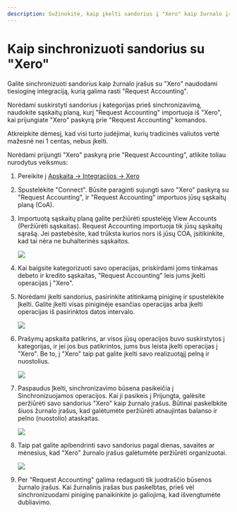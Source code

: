 ```yaml
---
description: Sužinokite, kaip įkelti sandorius į "Xero" kaip žurnalo įrašus
---
```


# Kaip sinchronizuoti sandorius su "Xero"

Galite sinchronizuoti sandorius kaip žurnalo įrašus su "Xero" naudodami tiesioginę integraciją, kurią galima rasti "Request Accounting".

Norėdami suskirstyti sandorius į kategorijas prieš sinchronizavimą, naudokite sąskaitų planą, kurį "Request Accounting" importuoja iš "Xero", kai prijungiate "Xero" paskyrą prie "Request Accounting" komandos.

Atkreipkite dėmesį, kad visi turto judėjimai, kurių tradicinės valiutos vertė mažesnė nei 1 centas, nebus įkelti.

Norėdami prijungti "Xero" paskyrą prie "Request Accounting", atlikite toliau nurodytus veiksmus:

1. Pereikite į [Apskaita → Integracijos → Xero](https://accounting.request.finance/integrations/xero)
2. Spustelėkite "Connect". Būsite paraginti sujungti savo "Xero" paskyrą su "Request Accounting", ir "Request Accounting" importuos jūsų sąskaitų planą (CoA).
3.  Importuotą sąskaitų planą galite peržiūrėti spustelėję View Accounts (Peržiūrėti sąskaitas). Request Accounting importuoja tik jūsų sąskaitų sąrašą. Jei pastebėsite, kad trūksta kurios nors iš jūsų COA, įsitikinkite, kad tai nėra ne buhalterinės sąskaitos.

    [![](https://downloads.intercomcdn.com/i/o/mmdbekc3/1324447907/6dc6ff99a2b94d5bfe5da6127994/unnamed+\(9\).png?expires=1751479200\&signature=b52729e2785f86090e6bf35d24b973ba9db189da901988d765e1c16ad9639e09\&req=dSMlEs16mohfXvMW3nq%2BgQEGOQ0lyHiMbdz0%2FbmVKwqnXUqhn5C8Cn%2BC8V2U%0AQQGszWKtA2fKfjGuT%2BSTYgS%2Fpxs%3D%0A)](https://downloads.intercomcdn.com/i/o/mmdbekc3/1324447907/6dc6ff99a2b94d5bfe5da6127994/unnamed+\(9\).png?expires=1751479200\&signature=b52729e2785f86090e6bf35d24b973ba9db189da901988d765e1c16ad9639e09\&req=dSMlEs16mohfXvMW3nq%2BgQEGOQ0lyHiMbdz0%2FbmVKwqnXUqhn5C8Cn%2BC8V2U%0AQQGszWKtA2fKfjGuT%2BSTYgS%2Fpxs%3D%0A)
4. Kai baigsite kategorizuoti savo operacijas, priskirdami joms tinkamas debeto ir kredito sąskaitas, "Request Accounting" leis jums įkelti operacijas į "Xero".
5.  Norėdami įkelti sandorius, pasirinkite atitinkamą piniginę ir spustelėkite Įkelti. Galite įkelti visas piniginėje esančias operacijas arba įkelti operacijas iš pasirinktos datos intervalo.

    [![](https://downloads.intercomcdn.com/i/o/mmdbekc3/1324449874/63a6d4180ec5aa6de6d1e2e3a2c5/unnamed+\(8\).png?expires=1751479200\&signature=ff17cd6e34fa1bdcb81d43fdfa97ccf91d84cbd024cdf21ac28c4b63a2c1d312\&req=dSMlEs16lIlYXfMW3nq%2BgWB56owCvXZBnlcVxisZAfAMxd3dHCUnC6gdlmXE%0AJdZPHIU7BO%2FInlr90XYPXQ2FxiI%3D%0A)](https://downloads.intercomcdn.com/i/o/mmdbekc3/1324449874/63a6d4180ec5aa6de6d1e2e3a2c5/unnamed+\(8\).png?expires=1751479200\&signature=ff17cd6e34fa1bdcb81d43fdfa97ccf91d84cbd024cdf21ac28c4b63a2c1d312\&req=dSMlEs16lIlYXfMW3nq%2BgWB56owCvXZBnlcVxisZAfAMxd3dHCUnC6gdlmXE%0AJdZPHIU7BO%2FInlr90XYPXQ2FxiI%3D%0A)
6.  Prašymų apskaita patikrins, ar visos jūsų operacijos buvo suskirstytos į kategorijas, ir jei jos bus patikrintos, jums bus leista įkelti operacijas į "Xero". Be to, į "Xero" taip pat galite įkelti savo realizuotąjį pelną ir nuostolius.

    [![](https://downloads.intercomcdn.com/i/o/mmdbekc3/1324450834/deeec06380527d4f2a4174383fb3/unnamed+\(7\).png?expires=1751479200\&signature=e5c782757680ec3305b2966c874d896b54da8f1342b92ab2abff6ef78acfe1ed\&req=dSMlEs17nYlcXfMW3nq%2BgSHsr9ci4%2BP%2BcBHfWDZ5YkqzrjbV8uYwm83DVx8w%0ADU0AdKY3BEwTMrwGpNfOnbZaMjQ%3D%0A)](https://downloads.intercomcdn.com/i/o/mmdbekc3/1324450834/deeec06380527d4f2a4174383fb3/unnamed+\(7\).png?expires=1751479200\&signature=e5c782757680ec3305b2966c874d896b54da8f1342b92ab2abff6ef78acfe1ed\&req=dSMlEs17nYlcXfMW3nq%2BgSHsr9ci4%2BP%2BcBHfWDZ5YkqzrjbV8uYwm83DVx8w%0ADU0AdKY3BEwTMrwGpNfOnbZaMjQ%3D%0A)
7.  Paspaudus Įkelti, sinchronizavimo būsena pasikeičia į Sinchronizuojamos operacijos. Kai ji pasikeis į Prijungta, galėsite peržiūrėti savo sandorius "Xero" kaip žurnalo įrašus. Būtinai paskelbkite šiuos žurnalo įrašus, kad galėtumėte peržiūrėti atnaujintas balanso ir pelno (nuostolio) ataskaitas.

    [![](https://downloads.intercomcdn.com/i/o/mmdbekc3/1324451762/8122016702e45ce9a8ee79313fc1/unnamed+\(6\).png?expires=1751479200\&signature=7572485756c52c3af0b2a8e003ae97b3ca2b1968b67906d23a6bf452dbef73f5\&req=dSMlEs17nIZZW%2FMW3nq%2BgYiHdum5DGYoVn1q%2Bhb86e6yVbvYnj7hvH0%2B3cw4%0A%2Bt93EwQ9wftWodRVZAaxj3edADs%3D%0A)](https://downloads.intercomcdn.com/i/o/mmdbekc3/1324451762/8122016702e45ce9a8ee79313fc1/unnamed+\(6\).png?expires=1751479200\&signature=7572485756c52c3af0b2a8e003ae97b3ca2b1968b67906d23a6bf452dbef73f5\&req=dSMlEs17nIZZW%2FMW3nq%2BgYiHdum5DGYoVn1q%2Bhb86e6yVbvYnj7hvH0%2B3cw4%0A%2Bt93EwQ9wftWodRVZAaxj3edADs%3D%0A)
8.  Taip pat galite apibendrinti savo sandorius pagal dienas, savaites ar mėnesius, kad "Xero" žurnalo įrašus galėtumėte peržiūrėti organizuotai.

    [![](https://downloads.intercomcdn.com/i/o/mmdbekc3/1324452530/70729706ddf009356d3d64e07df7/unnamed+\(5\).png?expires=1751479200\&signature=6b7f336a8c1737742192f09e707c1eebb4a10f5e57b22111bb09c591c0f19122\&req=dSMlEs17n4RcWfMW3nq%2BgfA6gLu6pXxhGvyDeKdE%2FrQBZAlvFmxJ9IfbMuyj%0AfK9mN%2Brtwq2ZGI0QzxFs6keSq7M%3D%0A)](https://downloads.intercomcdn.com/i/o/mmdbekc3/1324452530/70729706ddf009356d3d64e07df7/unnamed+\(5\).png?expires=1751479200\&signature=6b7f336a8c1737742192f09e707c1eebb4a10f5e57b22111bb09c591c0f19122\&req=dSMlEs17n4RcWfMW3nq%2BgfA6gLu6pXxhGvyDeKdE%2FrQBZAlvFmxJ9IfbMuyj%0AfK9mN%2Brtwq2ZGI0QzxFs6keSq7M%3D%0A)
9. Per "Request Accounting" galima redaguoti tik juodraščio būsenos žurnalo įrašus. Kai žurnalinis įrašas bus paskelbtas, prieš vėl sinchronizuodami piniginę panaikinkite jo galiojimą, kad išvengtumėte dubliavimo.
